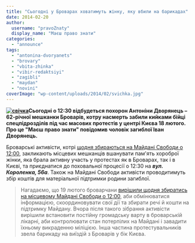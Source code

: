 ```yaml
---
title: "Сьогодні у Броварах ховатимуть жінку, яку вбили на барикадах"
date: 2014-02-20
author: 
  username: "pravoZnaty"
  display_name: "Маєш право знати"
categories: 
  - "announce"
tags: 
  - "antonina-dvoryanets"
  - "brovary"
  - "vbita-zhinka"
  - "vibir-redaktsiyi"
  - "zagibli"
  - "maydan"
  - "novini"
coverImage: "wp-content/uploads/2014/02/svichka.jpg"
---
```


**[![свічка](https://mpz.brovary.org/wp-content/uploads/2014/02/svichka.jpg)](https://mpz.brovary.org/wp-content/uploads/2014/02/svichka.jpg)Сьогодні о 12:30 відбудеться похорон Антоніни Дворянець – 62-річної мешканки Броварів, котру насмерть забили кийками бійці спецпідрозділів під час масових протестів у центрі Києва 18 лютого. Про це "Маєш право знати" повідомив чоловік загиблої Іван Дворянець.**

Броварські активісти, котрі [щодня збираються на Майдані Свободи о 12:00](https://mpz.brovary.org/brovarchani-domovilis-shhodnya-zbiratis-na-maydani-svobodi-o-12-00/), закликають місцевих мешканців вшанувати пам'ять хороброї жінки, яка брала активну участь у протестах як в Броварах, так і в Києві, та приєднатися до поховальної процесії о 12:30 на _**вул. Короленка, 56а**_. Також на Майдані Свободи активісти проводитимуть збір коштів для матеріальної підтримки родини загиблої.

> Нагадаємо, що 19 лютого броварчани [вирішили щодня збиратись на місцевому Майдані Свободи о 12:00](https://mpz.brovary.org/brovarchani-domovilis-shhodnya-zbiratis-na-maydani-svobodi-o-12-00/), аби обмінюватися інформацією, скоординовувати свої дії та збирати речі й кошти на підтримку Майдану. Вчора після такого зібрання активісти вирішили встановити постійну громадську варту в броварській лікарні, аби контролювати стан потерпілих на Майдані і завадити їхньому викраденню міліцією. Інша частина протестувальників звела барикаду на виїздій з Броварів у бік Києва.

